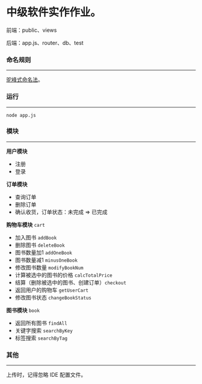 # 中级软件实作作业。

前端：public、views

后端：app.js、router、db、test



### 命名规则

---

[驼峰式命名法](https://baike.baidu.com/item/%E9%AA%86%E9%A9%BC%E5%91%BD%E5%90%8D%E6%B3%95/7794053?fr=aladdin)。



### 运行

---

`node app.js`



### 模块

---

**用户模块**

* 注册
* 登录

**订单模块**

* 查询订单
* 删除订单
* 确认收货，订单状态：未完成 => 已完成

**购物车模块** `cart`

* 加入图书 `addBook`
* 删除图书 `deleteBook`
* 图书数量加1 `addOneBook`
* 图书数量减1 `minusOneBook`
* 修改图书数量 `modifyBookNum`
* 计算被选中的图书的价格 `calcTotalPrice`
* 结算（删除被选中的图书、创建订单）`checkout`
* 返回用户的购物车 `getUserCart`
* 修改图书状态 `changeBookStatus`

**图书模块** `book`

* 返回所有图书 `findAll`
* 关键字搜索 `searchByKey`
* 标签搜索 `searchByTag`



### 其他

---

上传时，记得忽略 IDE 配置文件。

